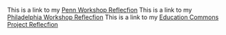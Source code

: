 




This is a link to my [Penn Workshop Reflecfion](ENGL%1650_Penn%Workshop.pdf) 
This is a link to my [Philadelphia Workshop Reflecfion](ENGL%1650_%Philadelphia%Workshop.pdf)
This is a link to my [Education Commons Project Reflecfion](ENGL%1650_%EC%Project%Reflection.pdf)
